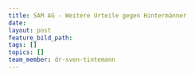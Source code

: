 ```yaml
---
title: SAM AG - Weitere Urteile gegen Hintermänner
date:
layout: post
feature_bild_path:
tags: []
topics: []
team_member: dr-sven-tintemann
---
```

